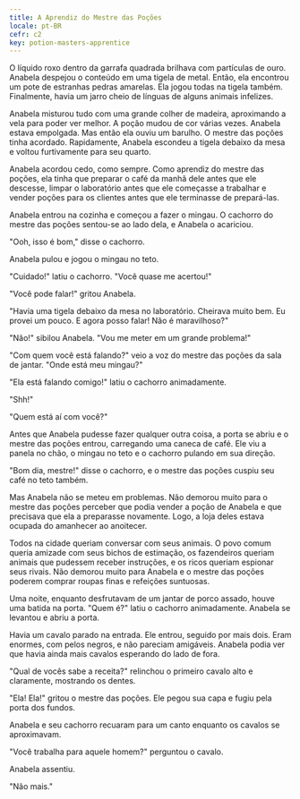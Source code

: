 ```yaml
---
title: A Aprendiz do Mestre das Poções
locale: pt-BR
cefr: c2
key: potion-masters-apprentice
---
```


O líquido roxo dentro da garrafa quadrada brilhava com partículas de ouro. Anabela despejou o conteúdo em uma tigela de metal. Então, ela encontrou um pote de estranhas pedras amarelas. Ela jogou todas na tigela também. Finalmente, havia um jarro cheio de línguas de alguns animais infelizes.

Anabela misturou tudo com uma grande colher de madeira, aproximando a vela para poder ver melhor. A poção mudou de cor várias vezes. Anabela estava empolgada. Mas então ela ouviu um barulho. O mestre das poções tinha acordado. Rapidamente, Anabela escondeu a tigela debaixo da mesa e voltou furtivamente para seu quarto.

Anabela acordou cedo, como sempre. Como aprendiz do mestre das poções, ela tinha que preparar o café da manhã dele antes que ele descesse, limpar o laboratório antes que ele começasse a trabalhar e vender poções para os clientes antes que ele terminasse de prepará-las.

Anabela entrou na cozinha e começou a fazer o mingau. O cachorro do mestre das poções sentou-se ao lado dela, e Anabela o acariciou.

"Ooh, isso é bom," disse o cachorro.

Anabela pulou e jogou o mingau no teto.

"Cuidado!" latiu o cachorro. "Você quase me acertou!"

"Você pode falar!" gritou Anabela.

"Havia uma tigela debaixo da mesa no laboratório. Cheirava muito bem. Eu provei um pouco. E agora posso falar! Não é maravilhoso?"

"Não!" sibilou Anabela. "Vou me meter em um grande problema!"

"Com quem você está falando?" veio a voz do mestre das poções da sala de jantar. "Onde está meu mingau?"

"Ela está falando comigo!" latiu o cachorro animadamente.

"Shh!"

"Quem está aí com você?"

Antes que Anabela pudesse fazer qualquer outra coisa, a porta se abriu e o mestre das poções entrou, carregando uma caneca de café. Ele viu a panela no chão, o mingau no teto e o cachorro pulando em sua direção.

"Bom dia, mestre!" disse o cachorro, e o mestre das poções cuspiu seu café no teto também.

Mas Anabela não se meteu em problemas. Não demorou muito para o mestre das poções perceber que podia vender a poção de Anabela e que precisava que ela a preparasse novamente. Logo, a loja deles estava ocupada do amanhecer ao anoitecer.

Todos na cidade queriam conversar com seus animais. O povo comum queria amizade com seus bichos de estimação, os fazendeiros queriam animais que pudessem receber instruções, e os ricos queriam espionar seus rivais. Não demorou muito para Anabela e o mestre das poções poderem comprar roupas finas e refeições suntuosas.

Uma noite, enquanto desfrutavam de um jantar de porco assado, houve uma batida na porta. "Quem é?" latiu o cachorro animadamente. Anabela se levantou e abriu a porta.

Havia um cavalo parado na entrada. Ele entrou, seguido por mais dois. Eram enormes, com pelos negros, e não pareciam amigáveis. Anabela podia ver que havia ainda mais cavalos esperando do lado de fora.

"Qual de vocês sabe a receita?" relinchou o primeiro cavalo alto e claramente, mostrando os dentes.

"Ela! Ela!" gritou o mestre das poções. Ele pegou sua capa e fugiu pela porta dos fundos.

Anabela e seu cachorro recuaram para um canto enquanto os cavalos se aproximavam.

"Você trabalha para aquele homem?" perguntou o cavalo.

Anabela assentiu.

"Não mais."
